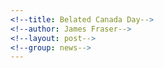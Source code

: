 ```yaml
---
<!--title: Belated Canada Day-->
<!--author: James Fraser-->
<!--layout: post-->
<!--group: news-->
---
```

 <!--img src="/static/img/news/canada-day-2012.jpg" alt="rahel" class="img-fluid"> -->

<!--The lab celebrates Canada day a bit late in 2012-->
